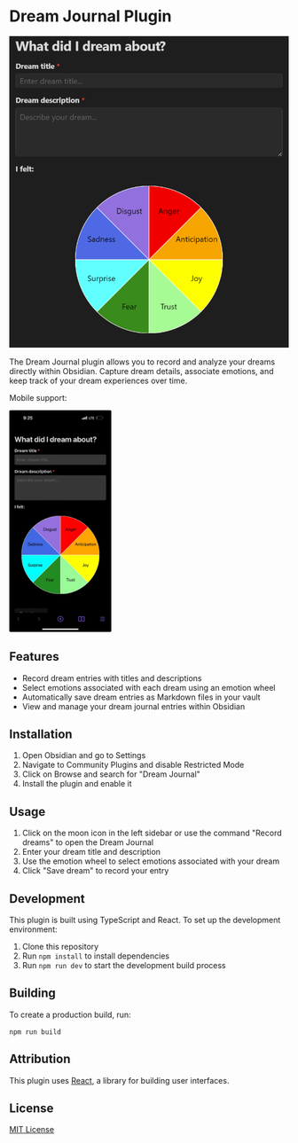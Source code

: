 # Dream Journal Plugin

<img src="amor.png" alt="Obsidian Dream Journal" max-height="712">

<!-- ![Dream Journal Main View]() -->

The Dream Journal plugin allows you to record and analyze your dreams directly within Obsidian. Capture dream details, associate emotions, and keep track of your dream experiences over time.

Mobile support:

<img src="mobile_friendly.jpg" alt="Mobile Dream Journal" height="400">

## Features

- Record dream entries with titles and descriptions
- Select emotions associated with each dream using an emotion wheel
- Automatically save dream entries as Markdown files in your vault
- View and manage your dream journal entries within Obsidian

## Installation

1. Open Obsidian and go to Settings
2. Navigate to Community Plugins and disable Restricted Mode
3. Click on Browse and search for "Dream Journal"
4. Install the plugin and enable it

## Usage

1. Click on the moon icon in the left sidebar or use the command "Record dreams" to open the Dream Journal
2. Enter your dream title and description
3. Use the emotion wheel to select emotions associated with your dream
4. Click "Save dream" to record your entry

## Development

This plugin is built using TypeScript and React. To set up the development environment:

1. Clone this repository
2. Run `npm install` to install dependencies
3. Run `npm run dev` to start the development build process

## Building

To create a production build, run:

```
npm run build
```

## Attribution

This plugin uses [React](https://reactjs.org/), a library for building user interfaces.

## License

[MIT License](LICENSE)
